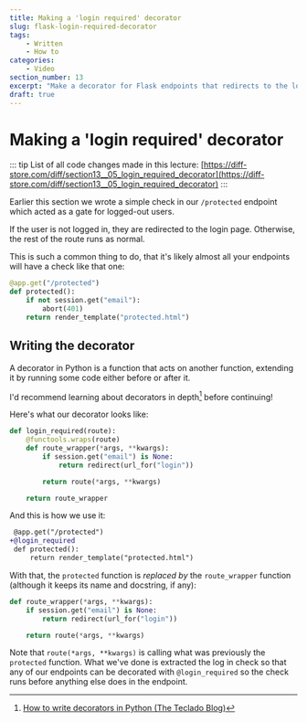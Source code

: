 ```yaml
---
title: Making a 'login required' decorator
slug: flask-login-required-decorator
tags:
    - Written
    - How to
categories:
    - Video
section_number: 13
excerpt: "Make a decorator for Flask endpoints that redirects to the login page if the user isn't logged in."
draft: true
---
```


# Making a 'login required' decorator

::: tip
List of all code changes made in this lecture: [https://diff-store.com/diff/section13__05_login_required_decorator](https://diff-store.com/diff/section13__05_login_required_decorator)
:::

Earlier this section we wrote a simple check in our `/protected` endpoint which acted as a gate for logged-out users.

If the user is not logged in, they are redirected to the login page. Otherwise, the rest of the route runs as normal.

This is such a common thing to do, that it's likely almost all your endpoints will have a check like that one:

```py
@app.get("/protected")
def protected():
    if not session.get("email"):
        abort(401)
    return render_template("protected.html")
```

## Writing the decorator

A decorator in Python is a function that acts on another function, extending it by running some code either before or after it.

I'd recommend learning about decorators in depth[^decorators_series_teclado] before continuing!

Here's what our decorator looks like:

```py
def login_required(route):
    @functools.wraps(route)
    def route_wrapper(*args, **kwargs):
        if session.get("email") is None:
            return redirect(url_for("login"))

        return route(*args, **kwargs)

    return route_wrapper
```

And this is how we use it:

```diff
 @app.get("/protected")
+@login_required
 def protected():
     return render_template("protected.html")
```

With that, the `protected` function is _replaced by_ the `route_wrapper` function (although it keeps its name and docstring, if any):

```py
def route_wrapper(*args, **kwargs):
    if session.get("email") is None:
        return redirect(url_for("login"))

    return route(*args, **kwargs)
```

Note that `route(*args, **kwargs)` is calling what was previously the `protected` function. What we've done is extracted the log in check so that any of our endpoints can be decorated with `@login_required` so the check runs before anything else does in the endpoint.

[^decorators_series_teclado]: [How to write decorators in Python (The Teclado Blog)](https://blog.teclado.com/decorators-in-python/)